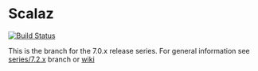 # Scalaz

[![Build Status](https://secure.travis-ci.org/scalaz/scalaz.png?branch=series/7.0.x)](http://travis-ci.org/scalaz/scalaz)

This is the branch for the 7.0.x release series. For general information see [series/7.2.x](https://github.com/scalaz/scalaz/tree/series/7.2.x) branch or [wiki](https://github.com/scalaz/scalaz/wiki)

